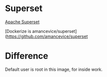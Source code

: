# Superset

[Apache Superset](https://github.com/apache/incubator-superset)

[Dockerize is amancevice/superset](https://github.com/amancevice/superset

# Difference

Default user is root in this image, for inside work.
